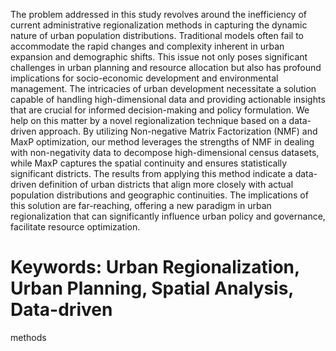 The problem addressed in this study revolves around the inefficiency of current administrative regionalization methods in capturing the dynamic nature of urban population
distributions. Traditional models often fail to accommodate the rapid changes and
complexity inherent in urban expansion and demographic shifts. This issue not only
poses significant challenges in urban planning and resource allocation but also has
profound implications for socio-economic development and environmental management. The intricacies of urban development necessitate a solution capable of handling
high-dimensional data and providing actionable insights that are crucial for informed
decision-making and policy formulation. We help on this matter by a novel regionalization technique based on a data-driven approach. By utilizing Non-negative Matrix
Factorization (NMF) and MaxP optimization, our method leverages the strengths of
NMF in dealing with non-negativity data to decompose high-dimensional census
datasets, while MaxP captures the spatial continuity and ensures statistically significant districts. The results from applying this method indicate a data-driven definition
of urban districts that align more closely with actual population distributions and
geographic continuities. The implications of this solution are far-reaching, offering a
new paradigm in urban regionalization that can significantly influence urban policy
and governance, facilitate resource optimization.
# Keywords: Urban Regionalization, Urban Planning, Spatial Analysis, Data-driven
methods
